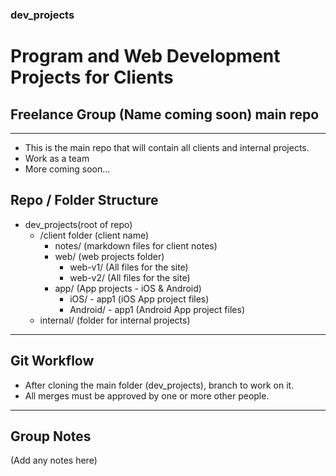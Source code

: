 ### dev_projects
# Program and Web Development Projects for Clients
## Freelance Group (Name coming soon) main repo
---
+ This is the main repo that will contain all clients and internal projects.
+ Work as a team
+ More coming soon...
## Repo / Folder Structure
+ dev_projects(root of repo)
	+ /client folder (client name)
		+ notes/ (markdown files for client notes)
		+ web/ (web projects folder)
			+ web-v1/ (All files for the site)
			+ web-v2/ (All files for the site)
		+ app/ (App projects - iOS & Android)
			+ iOS/ - app1 (iOS App project files)
			+ Android/ - app1 (Android App project files)
	+ internal/ (folder for internal projects)
---
## Git Workflow
- After cloning the main folder (dev_projects), branch to work on it.
- All merges must be approved by one or more other people.
---
## Group Notes
(Add any notes here)